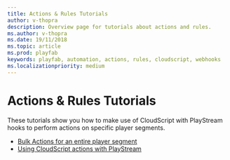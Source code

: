 ```yaml
---
title: Actions & Rules Tutorials
author: v-thopra
description: Overview page for tutorials about actions and rules.
ms.author: v-thopra
ms.date: 19/11/2018
ms.topic: article
ms.prod: playfab
keywords: playfab, automation, actions, rules, cloudscript, webhooks
ms.localizationpriority: medium
---
```


# Actions &amp; Rules Tutorials

These tutorials show you how to make use of CloudScript with PlayStream hooks to perform actions on specific player segments.

- [Bulk Actions for an entire player segment](bulk-actions-for-an-entire-player-segment.md)
- [Using CloudScript actions with PlayStream](using-cloudscript-actions-with-playstream.md)